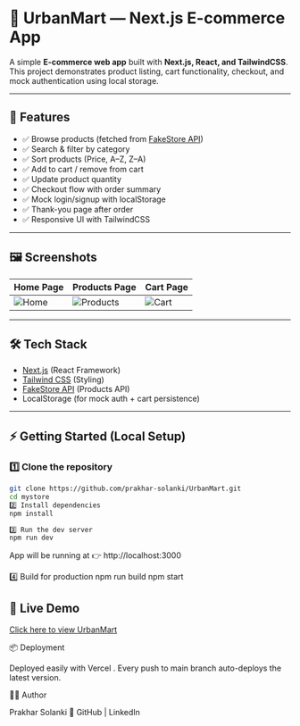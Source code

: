 # 🛒 UrbanMart — Next.js E-commerce App

A simple **E-commerce web app** built with **Next.js, React, and TailwindCSS**.  
This project demonstrates product listing, cart functionality, checkout, and mock authentication using local storage.

---

## 🚀 Features
- ✅ Browse products (fetched from [FakeStore API](https://fakestoreapi.com/))  
- ✅ Search & filter by category  
- ✅ Sort products (Price, A–Z, Z–A)  
- ✅ Add to cart / remove from cart  
- ✅ Update product quantity  
- ✅ Checkout flow with order summary  
- ✅ Mock login/signup with localStorage  
- ✅ Thank-you page after order  
- ✅ Responsive UI with TailwindCSS  

---

## 🖼️ Screenshots
| Home Page | Products Page | Cart Page |
|-----------|---------------|-----------|
| ![Home](https://via.placeholder.com/400x200) | ![Products](https://via.placeholder.com/400x200) | ![Cart](https://via.placeholder.com/400x200) |

---

## 🛠️ Tech Stack
- [Next.js](https://nextjs.org/) (React Framework)
- [Tailwind CSS](https://tailwindcss.com/) (Styling)
- [FakeStore API](https://fakestoreapi.com/) (Products API)
- LocalStorage (for mock auth + cart persistence)

---

## ⚡ Getting Started (Local Setup)

### 1️⃣ Clone the repository
```bash
git clone https://github.com/prakhar-solanki/UrbanMart.git
cd mystore
2️⃣ Install dependencies
npm install

3️⃣ Run the dev server
npm run dev

```
App will be running at 👉 http://localhost:3000

4️⃣ Build for production
npm run build
npm start

## 🔗 Live Demo
[Click here to view UrbanMart](https://mystore-po3b-dvl7weiub-prakhar-solankis-projects.vercel.app)

📦 Deployment

Deployed easily with Vercel
.
Every push to main branch auto-deploys the latest version.

👨‍💻 Author

Prakhar Solanki
🔗 GitHub
 | LinkedIn
